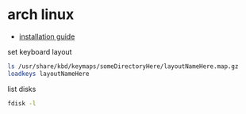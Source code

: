 # arch linux

- [installation guide](https://wiki.archlinux.org/title/Installation_guide)

set keyboard layout

```sh
ls /usr/share/kbd/keymaps/someDirectoryHere/layoutNameHere.map.gz
loadkeys layoutNameHere
```

list disks

```sh
fdisk -l
```

